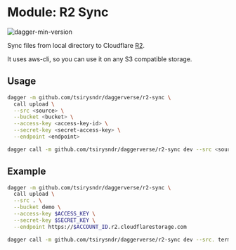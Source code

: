 # Module: R2 Sync

![dagger-min-version](https://img.shields.io/badge/dagger%20version-v0.10.0-blue?color=3D66FF)

Sync files from local directory to Cloudflare [R2](https://www.cloudflare.com/developer-platform/r2/).

It uses aws-cli, so you can use it on any S3 compatible storage.

## Usage

```sh
dagger -m github.com/tsirysndr/daggerverse/r2-sync \
  call upload \
  --src <source> \
  --bucket <bucket> \
  --access-key <access-key-id> \
  --secret-key <secret-access-key> \
  --endpoint <endpoint>
```

```sh
dagger call -m github.com/tsirysndr/daggerverse/r2-sync dev --src <source> terminal
```

## Example

```sh
dagger -m github.com/tsirysndr/daggerverse/r2-sync \
  call upload \
  --src . \
  --bucket demo \
  --access-key $ACCESS_KEY \
  --secret-key $SECRET_KEY \
  --endpoint https://$ACCOUNT_ID.r2.cloudflarestorage.com
```

```sh
dagger call -m github.com/tsirysndr/daggerverse/r2-sync dev --src. terminal
```
